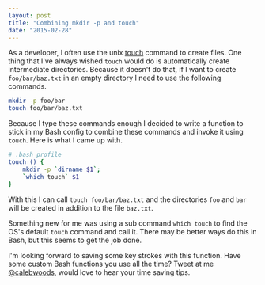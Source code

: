 ```yaml
---
layout: post
title: "Combining mkdir -p and touch"
date: "2015-02-28"
---
```


As a developer, I often use the unix [touch](http://man7.org/linux/man-pages/man1/touch.1.html) command to create files.  One thing that I've always wished `touch` would do is automatically create intermediate directories.  Because it doesn't do that, if I want to create `foo/bar/baz.txt` in an empty directory I need to use the following commands.

```bash
mkdir -p foo/bar
touch foo/bar/baz.txt
```

Because I type these commands enough I decided to write a function to stick in my Bash config to combine these commands and invoke it using `touch`.  Here is what I came up with.

```bash
# .bash_profile
touch () { 
    mkdir -p `dirname $1`;
    `which touch` $1
} 
```

With this I can call `touch foo/bar/baz.txt` and the directories `foo` and `bar` will be created in addition to the file `baz.txt`.

Something new for me was using a sub command `which touch` to find the OS's default `touch` command and call it.  There may be better ways do this in Bash, but this seems to get the job done.  

I'm looking forward to saving some key strokes with this function.  Have some custom Bash functions you use all the time?  Tweet at me [@calebwoods](http://twitter.com/calebwoods), would love to hear your time saving tips.
